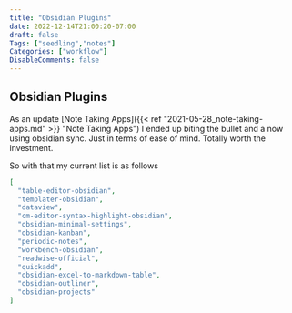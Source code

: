 ```yaml
---
title: "Obsidian Plugins"
date: 2022-12-14T21:00:20-07:00
draft: false
Tags: ["seedling","notes"]
Categories: ["workflow"]
DisableComments: false
---
```


## Obsidian Plugins

As an update [Note Taking Apps]({{< ref "2021-05-28_note-taking-apps.md" >}} "Note Taking Apps")
I ended up biting the bullet and a now using obsidian sync. Just in terms
of ease of mind. Totally worth the investment.

So with that my current list is as follows

```json
[
  "table-editor-obsidian",
  "templater-obsidian",
  "dataview",
  "cm-editor-syntax-highlight-obsidian",
  "obsidian-minimal-settings",
  "obsidian-kanban",
  "periodic-notes",
  "workbench-obsidian",
  "readwise-official",
  "quickadd",
  "obsidian-excel-to-markdown-table",
  "obsidian-outliner",
  "obsidian-projects"
]
```
